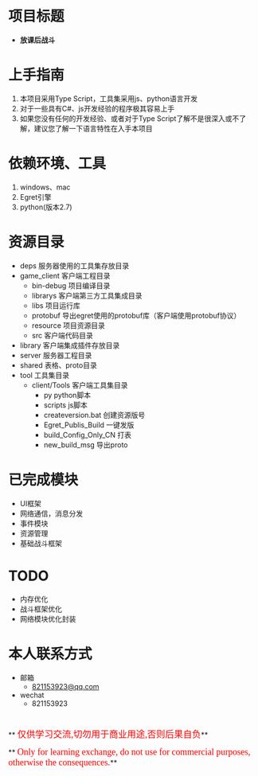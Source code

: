 # **项目标题**
* **放课后战斗**

# **上手指南**
1. 本项目采用Type Script，工具集采用js、python语言开发
2. 对于一些具有C#、js开发经验的程序极其容易上手
3. 如果您没有任何的开发经验、或者对于Type Script了解不是很深入或不了解，建议您了解一下语言特性在入手本项目

# **依赖环境、工具**
1. windows、mac
2. Egret引擎
3. python(版本2.7)

# **资源目录**
* deps 服务器使用的工具集存放目录
* game_client 客户端工程目录
    * bin-debug 项目编译目录
    * librarys 客户端第三方工具集成目录
    * libs 项目运行库
    * protobuf 导出egret使用的protobuf库（客户端使用protobuf协议）
    * resource 项目资源目录
    * src  客户端代码目录
* library 客户端集成插件存放目录
* server 服务器工程目录
* shared 表格、proto目录
* tool 工具集目录
    * client/Tools 客户端工具集目录
      * py python脚本
      * scripts js脚本
      * createversion.bat 创建资源版号
      * Egret_Publis_Build 一键发版
      * build_Config_Only_CN 打表
      * new_build_msg 导出proto

# **已完成模块**
* UI框架
* 网络通信，消息分发
* 事件模块
* 资源管理
* 基础战斗框架

# **TODO**
* 内存优化
* 战斗框架优化
* 网络模块优化封装

# **本人联系方式**
* 邮箱
    * 821153923@qq.com
* wechat
    * 821153923
    
#
** <font color=red size=4 face="微软雅黑">仅供学习交流,切勿用于商业用途,否则后果自负</font>**


** <font color=red size=4 face="微软雅黑">Only for learning exchange, do not use for commercial purposes, otherwise the consequences.</font>**
